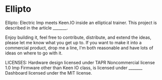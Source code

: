 Ellipto
=======

Ellipto: Electric Imp meets Keen.IO inside an elliptical trainer.
This project is described in the article _______.

Enjoy building it, feel free to contribute, distribute, and extend the ideas, please let me know what you get up to. If you want to make it into a commercial product, drop me a line, I'm both reasonable and have lots of ideas on where to go with it.

LICENSES:
Hardware design licensed under TAPR Noncommercial license 1.0
Imp Firmware other than Keen IO class, is licensed under _______
Dashboard licensed under the MIT license.
